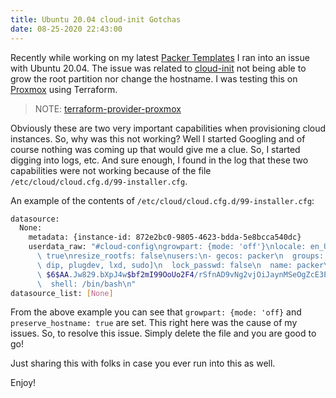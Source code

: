 ```yaml
---
title: Ubuntu 20.04 cloud-init Gotchas
date: 08-25-2020 22:43:00
---
```


Recently while working on my latest [Packer Templates](https://github.com/mrlesmithjr/packer-templates-revisited)
I ran into an issue with Ubuntu 20.04. The issue was related to [cloud-init](https://cloud-init.io/)
not being able to grow the root partition nor change the hostname. I was testing
this on [Proxmox](https://www.proxmox.com/en/) using Terraform.

> NOTE: [terraform-provider-proxmox](https://github.com/Telmate/terraform-provider-proxmox)

Obviously these are two very important capabilities when provisioning cloud
instances. So, why was this not working? Well I started Googling and of course
nothing was coming up that would give me a clue. So, I started digging into logs, etc.
And sure enough, I found in the log that these two capabilities were not working
because of the file `/etc/cloud/cloud.cfg.d/99-installer.cfg`.

An example of the contents of `/etc/cloud/cloud.cfg.d/99-installer.cfg`:

```bash
datasource:
  None:
    metadata: {instance-id: 872e2bc0-9805-4623-bdda-5e8bcca540dc}
    userdata_raw: "#cloud-config\ngrowpart: {mode: 'off'}\nlocale: en_US.UTF-8\npreserve_hostname:\
      \ true\nresize_rootfs: false\nusers:\n- gecos: packer\n  groups: [adm, cdrom,\
      \ dip, plugdev, lxd, sudo]\n  lock_passwd: false\n  name: packer\n  passwd:\
      \ $6$AA.Jw829.bXpJ4w$bf2mI99OoUo2F4/rSfnAD9vNg2vjOiJaynMSeOgZcE3PB/OMCRgYuon74mIyzgUiXBEA8/VluqEQuZBGcQq5B.\n\
      \  shell: /bin/bash\n"
datasource_list: [None]
```

From the above example you can see that `growpart: {mode: 'off}` and
`preserve_hostname: true` are set. This right here was the cause of my issues.
So, to resolve this issue. Simply delete the file and you are good to go!

Just sharing this with folks in case you ever run into this as well.

Enjoy!
